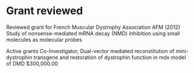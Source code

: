 # Grant reviewed

Reviewed grant for French Muscular Dystrophy Association AFM (2012)
Study of nonsense-mediated mRNA decay (NMD) inhibition using small molecules as molecular probes 

Active grants
Co-Investigator, Dual-vector mediated reconstitution of mini-dystrophin transgene and restoration of dystrophin function in mdx model of DMD                             $300,000.00
